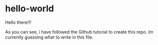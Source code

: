 # hello-world

Hello there!!!

  As you can see, i have followed the Github tutorial to create this repo.
  Im currently guessing what to write in this file.
